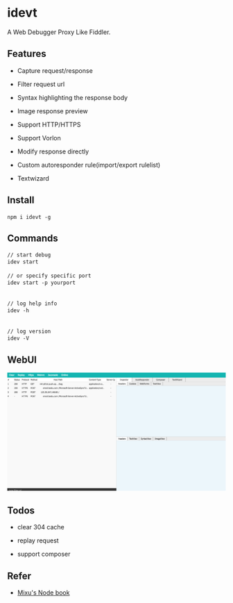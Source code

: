 # idevt

A Web Debugger Proxy Like Fiddler.

## Features

- Capture request/response

- Filter request url

- Syntax highlighting the response body

- Image response preview

- Support HTTP/HTTPS

- Support Vorlon

- Modify response directly

- Custom autoresponder rule(import/export rulelist)

- Textwizard

## Install

    npm i idevt -g

## Commands

    // start debug
    idev start

    // or specify specific port
    idev start -p yourport


    // log help info
    idev -h


    // log version
    idev -V

## WebUI

![](./ui.png)

## Todos

- clear 304 cache

- replay request

- support composer

## Refer

- [Mixu's Node book](http://book.mixu.net/node/ch10.html)
